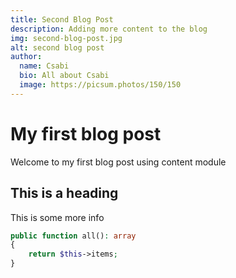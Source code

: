 ```yaml
---
title: Second Blog Post
description: Adding more content to the blog
img: second-blog-post.jpg
alt: second blog post
author:
  name: Csabi
  bio: All about Csabi
  image: https://picsum.photos/150/150
---
```


# My first blog post

Welcome to my first blog post using content module

## This is a heading

This is some more info

<info-box>
  <template #info-box>
    This is a vue component inside markdown using slots
  </template>
</info-box>

```php
public function all(): array
{
    return $this->items;
}
```

